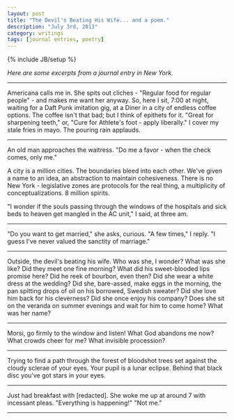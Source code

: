 ```yaml
---
layout: post
title: "The Devil's Beating His Wife... and a poem."
description: "July 3rd, 2013"
category: writings
tags: [journal entries, poetry]
---
```

{% include JB/setup %}

_Here are some excerpts from a journal entry in New York._

---

Americana calls me in. She spits out cliches - "Regular food for regular people" - and makes me want her anyway. So, here I sit, 7:00 at night, waiting for a Daft Punk imitation gig, at a Diner in a city of endless coffee options. The coffee isn't that bad; but I think of epithets for it. "Great for sharpening teeth," or, "Cure for Athlete's foot - apply liberally." I cover my stale fries in mayo. The pouring rain applauds.

---

An old man approaches the waitress. "Do me a favor - when the check comes, only me."

A city is a million cities. The boundaries bleed into each other. We've given a name to an idea, an abstraction to maintain cohesiveness. There is no New York - legislative zones are protocols for the real thing, a multiplicity of conceptualizations. 8 million spirits.

"I wonder if the souls passing through the windows of the hospitals and sick beds to heaven get mangled in the AC unit," I said, at three am. 

---

"Do you want to get married," she asks, curious.
"A few times," I reply. "I guess I've never valued the sanctity of marriage."

---

Outside, the devil's beating his wife. Who was she, I wonder? What was she like? Did they meet one fine morning? What did his sweet-blooded lips promise here? Did he reek of bourbon, even then? Did she wear a white dress at the wedding? Did she, bare-assed, make eggs in the morning, the pan spitting drops of oil on his borrowed, Swedish sweater? Did she love him back for his cleverness? Did she once enjoy his company? Does she sit on the veranda on summer evenings and wait for him to come home? What was her name? 

---

Morsi, go firmly to the window and listen! What God abandons me now? What crowds cheer for me? What invisible procession?

---

Trying to find a path
through the forest of bloodshot trees
set against the cloudy sclerae of your eyes.
Your pupil is a lunar eclipse.
Behind that black disc
you've got stars in your eyes. 

---

Just had breakfast with [redacted]. She woke me up at around 7 with incessant pleas.
"Everything is happening!"
"Not me."

---